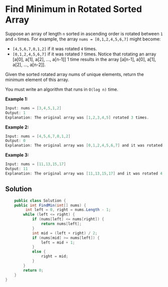 # Find Minimum in Rotated Sorted Array
Suppose an array of length `n` sorted in ascending order is rotated between `1` and `n` times. For example, the array `nums = [0,1,2,4,5,6,7]` might become:

- `[4,5,6,7,0,1,2]` if it was rotated `4` times.
- `[0,1,2,4,5,6,7]` if it was rotated `7` times.
Notice that rotating an array [a[0], a[1], a[2], ..., a[n-1]] 1 time results in the array [a[n-1], a[0], a[1], a[2], ..., a[n-2]].

Given the sorted rotated array nums of unique elements, return the minimum element of this array.

You must write an algorithm that runs in `O(log n)` time.

**Example 1:**
```csharp
Input: nums = [3,4,5,1,2]
Output: 1
Explanation: The original array was [1,2,3,4,5] rotated 3 times.
```
**Example 2:**
```csharp
Input: nums = [4,5,6,7,0,1,2]
Output: 0
Explanation: The original array was [0,1,2,4,5,6,7] and it was rotated 4 times.
```
**Example 3:**
```csharp
Input: nums = [11,13,15,17]
Output: 11
Explanation: The original array was [11,13,15,17] and it was rotated 4 times. 
```

## Solution

```csharp
    public class Solution {
    public int FindMin(int[] nums) {
         int left = 0, right = nums.Length - 1;
        while (left <= right) {
            if (nums[left] <= nums[right]) {
                return nums[left];
            }
            int mid = (left + right) / 2;
            if (nums[mid] >= nums[left]) {
                left = mid + 1;
            }
            else {
                right = mid;
            }
        }
        return 0;
    }
}
```